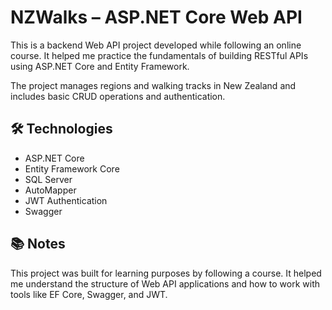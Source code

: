 # NZWalks – ASP.NET Core Web API

This is a backend Web API project developed while following an online course. It helped me practice the fundamentals of building RESTful APIs using ASP.NET Core and Entity Framework.

The project manages regions and walking tracks in New Zealand and includes basic CRUD operations and authentication.

## 🛠 Technologies

- ASP.NET Core
- Entity Framework Core
- SQL Server
- AutoMapper
- JWT Authentication
- Swagger

## 📚 Notes

This project was built for learning purposes by following a course. It helped me understand the structure of Web API applications and how to work with tools like EF Core, Swagger, and JWT.
